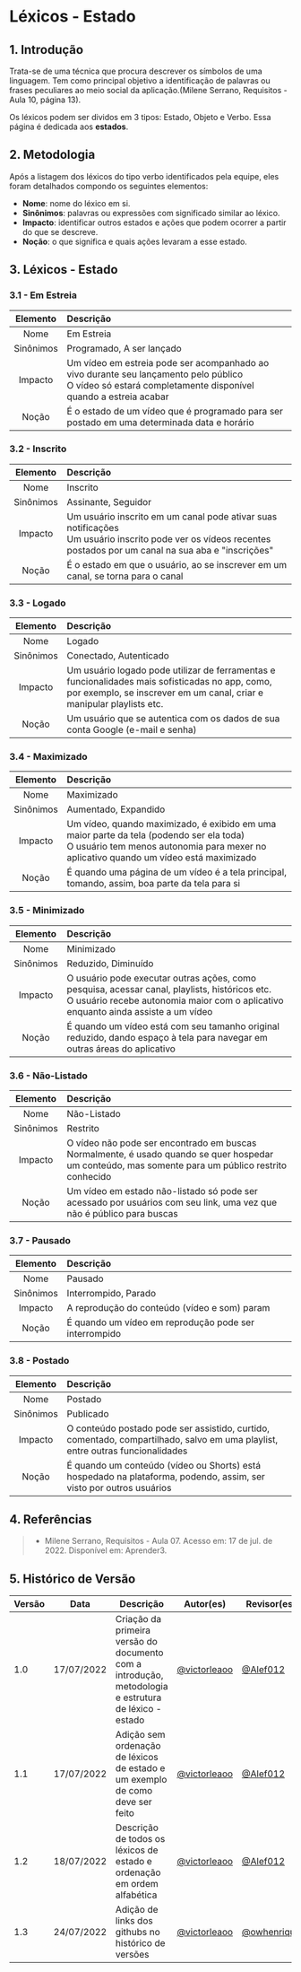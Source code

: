 # Léxicos - Estado

## 1. Introdução
Trata-se de uma técnica que procura descrever os símbolos de uma linguagem. Tem como principal objetivo a identificação de palavras ou frases peculiares ao meio social da aplicação.(Milene Serrano, Requisitos - Aula 10, página 13).

Os léxicos podem ser dividos em 3 tipos: Estado, Objeto e Verbo. Essa página é dedicada aos **estados**.

## 2. Metodologia
Após a listagem dos léxicos do tipo verbo identificados pela equipe, eles foram detalhados compondo os seguintes elementos:

- **Nome**: nome do léxico em si.
- **Sinônimos**: palavras ou expressões com significado similar ao léxico.
- **Impacto**: identificar outros estados e ações que podem ocorrer a partir do que se descreve.
- **Noção**: o que significa e quais ações levaram a esse estado.

## 3. Léxicos - Estado

### 3.1 - Em Estreia
| Elemento | Descrição |
| :------: | :-------- |
| Nome     | Em Estreia |
| Sinônimos| Programado, A ser lançado |
| Impacto  | Um vídeo em estreia pode ser acompanhado ao vivo durante seu lançamento pelo público<br/>O vídeo só estará completamente disponível quando a estreia acabar |
| Noção    | É o estado de um vídeo que é programado para ser postado em uma determinada data e horário |

### 3.2 - Inscrito
| Elemento | Descrição |
| :------: | :-------- |
| Nome     | Inscrito |
| Sinônimos| Assinante, Seguidor |
| Impacto  | Um usuário inscrito em um canal pode ativar suas notificações<br/>Um usuário inscrito pode ver os vídeos recentes postados por um canal na sua aba e "inscrições" |
| Noção    | É o estado em que o usuário, ao se inscrever em um canal, se torna para o canal |

### 3.3 - Logado
| Elemento | Descrição |
| :------: | :-------- |
| Nome     | Logado |
| Sinônimos| Conectado, Autenticado |
| Impacto  | Um usuário logado pode utilizar de ferramentas e funcionalidades mais sofisticadas no app, como, por exemplo, se inscrever em um canal, criar e manipular playlists etc. |
| Noção    | Um usuário que se autentica com os dados de sua conta Google (e-mail e senha) |

### 3.4 - Maximizado
| Elemento | Descrição |
| :------: | :-------- |
| Nome     | Maximizado |
| Sinônimos| Aumentado, Expandido |
| Impacto  | Um vídeo, quando maximizado, é exibido em uma maior parte da tela (podendo ser ela toda)<br/>O usuário tem menos autonomia para mexer no aplicativo quando um vídeo está maximizado |
| Noção    | É quando uma página de um vídeo é a tela principal, tomando, assim, boa parte da tela para si|

### 3.5 - Minimizado
| Elemento | Descrição |
| :------: | :-------- |
| Nome     | Minimizado |
| Sinônimos| Reduzido, Diminuído |
| Impacto  | O usuário pode executar outras ações, como pesquisa, acessar canal, playlists, históricos etc.<br/>O usuário recebe autonomia maior com o aplicativo enquanto ainda assiste a um vídeo|
| Noção    | É quando um vídeo está com seu tamanho original reduzido, dando espaço à tela para navegar em outras áreas do aplicativo|

### 3.6 - Não-Listado
| Elemento | Descrição |
| :------: | :-------- |
| Nome     | Não-Listado |
| Sinônimos| Restrito |
| Impacto  | O vídeo não pode ser encontrado em buscas<br/>Normalmente, é usado quando se quer hospedar um conteúdo, mas somente para um público restrito conhecido |
| Noção    | Um vídeo em estado não-listado só pode ser acessado por usuários com seu link, uma vez que não é público para buscas |

### 3.7 - Pausado
| Elemento | Descrição |
| :------: | :-------- |
| Nome     | Pausado |
| Sinônimos| Interrompido, Parado |
| Impacto  | A reprodução do conteúdo (vídeo e som) param |
| Noção    | É quando um vídeo em reprodução pode ser interrompido |

### 3.8 - Postado
| Elemento | Descrição |
| :------: | :-------- |
| Nome     | Postado |
| Sinônimos| Publicado |
| Impacto  | O conteúdo postado pode ser assistido, curtido, comentado, compartilhado, salvo em uma playlist, entre outras funcionalidades |
| Noção    | É quando um conteúdo (vídeo ou Shorts) está hospedado na plataforma, podendo, assim, ser visto por outros usuários |

## 4. Referências

> - Milene Serrano, Requisitos - Aula 07. Acesso em: 17 de jul. de 2022. Disponível em: Aprender3.

## 5. Histórico de Versão
| Versão | Data | Descrição | Autor(es) | Revisor(es) |
| ------ | ---- | --------- | --------- | ----------- |
| 1.0    | 17/07/2022 | Criação da primeira versão do documento com a introdução, metodologia e estrutura de léxico - estado | <a href="https://github.com/victorleaoo">@victorleaoo</a> | <a href="https://github.com/Alef012">@Alef012</a> |
| 1.1    | 17/07/2022 | Adição sem ordenação de léxicos de estado e um exemplo de como deve ser feito | <a href="https://github.com/victorleaoo">@victorleaoo</a> | <a href="https://github.com/Alef012">@Alef012</a> |
| 1.2    | 18/07/2022 | Descrição de todos os léxicos de estado e ordenação em ordem alfabética | <a href="https://github.com/victorleaoo">@victorleaoo</a> | <a href="https://github.com/Alef012">@Alef012</a> |
| 1.3    | 24/07/2022 | Adição de links dos githubs no histórico de versões | <a href="https://github.com/victorleaoo">@victorleaoo</a> | <a href="https://github.com/owhenrique">@owhenrique</a> |